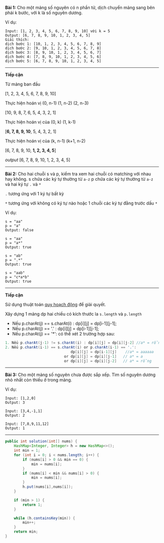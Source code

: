 **Bài 1:**
Cho một mảng số nguyên có n phần tử, dịch chuyển mảng sang bên phải k bước, với k là số nguyên dương.

Ví dụ:
```
Input: [1, 2, 3, 4, 5, 6, 7, 8, 9, 10] với k = 5
Output: [6, 7, 8, 9, 10, 1, 2, 3, 4, 5]
Giải thích:
dịch bước 1: [10, 1, 2, 3, 4, 5, 6, 7, 8, 9]
dịch bước 2: [9, 10, 1, 2, 3, 4, 5, 6, 7, 8]
dịch bước 3: [8, 9, 10, 1, 2, 3, 4, 5, 6, 7]
dịch bước 4: [7, 8, 9, 10, 1, 2, 3, 4, 5, 6]
dịch bước 5: [6, 7, 8, 9, 10, 1, 2, 3, 4, 5]
```
----------------------

**Tiếp cận**

Từ mảng ban đầu

[1, 2, 3, 4, 5, 6, 7, 8, 9, 10]

Thực hiện hoán vị (0, n-1) (1, n-2) (2, n-3)

[10, 9, 8, 7, 6, 5, 4, 3, 2, 1]

Thực hiện hoán vị của (0, k) (1, k-1)

[**6, 7, 8, 9, 10**, 5, 4, 3, 2, 1]

Thực hiện hoán vị của (k, n-1) (k+1, n-2)

[6, 7, 8, 9, 10, **1, 2, 3, 4, 5**]

*output*
[6, 7, 8, 9, 10, 1, 2, 3, 4, 5]

----------------------
**Bài 2:**
Cho hai chuỗi s và p, kiểm tra xem hai chuỗi có matching với nhau hay không.
s chứa các ký tự thường từ `a-z`
p chứa các ký tự thường từ `a-z` và hai ký tự `.` và `*`

`.` tương ứng với 1 ký tự bất kỳ

`*` tương ứng với không có ký tự nào hoặc 1 chuỗi các ký tự đằng trước dấu `*`

Ví dụ:
```
s = "aa"
p = "a"
Output: false
```

```
s = "aa"
p = "a*"
Output: true
```

```
s = "ab"
p = ".*"
Output: true
```

```
s = "aab"
p = "c*a*b"
Output: true
```
----------------------

**Tiếp cận**

Sử dụng thuật toán [quy hoạch động](https://en.wikipedia.org/wiki/Dynamic_programming) để giải quyết.

Xây dựng 1 mảng dp hai chiều có kích thước la `s.length` và `p.length`
* Nếu p.charAt(j) == s.charAt(i) :  dp[i][j] = dp[i-1][j-1];
* Nếu p.charAt(j) == '.' : dp[i][j] = dp[i-1][j-1];
* Nếu p.charAt(j) == '*': có thể xét 2 trường hợp sau:
```Java
1. Nếu p.charAt(j-1) != s.charAt(i) : dp[i][j] = dp[i][j-2] //a* = rỗng
2. Nếu p.charAt(i-1) == s.charAt(i) or p.charAt(i-1) == '.':
                              dp[i][j] = dp[i-1][j]    //a* = aaaaaa
                           or dp[i][j] = dp[i][j-1]   // a* = a
                           or dp[i][j] = dp[i][j-2]   // a* = rỗng
```
----------------------
**Bài 3:**
Cho một mảng số nguyên chưa được sắp xếp. Tìm số nguyên dương nhỏ nhất còn thiếu ở trong mảng.

Ví dụ:
```
Input: [1,2,0]
Output: 3
```

```
Input: [3,4,-1,1]
Output: 2
```

```
Input: [7,8,9,11,12]
Output: 1
```
----------------------

```Java
public int solution(int[] nums) {
    HashMap<Integer, Integer> h = new HashMap<>();
    int min = 1;
    for (int i = 0; i < nums.length; i++) {
        if (nums[i] > 0 && min == 0) {
            min = nums[i];
        }
        if (nums[i] < min && nums[i] > 0) {
            min = nums[i];
        }
        h.put(nums[i],nums[i]);
    }

    if (min > 1) {
        return 1;
    }

    while (h.containsKey(min)) {
        min++;
    }
    return min;
}
```
